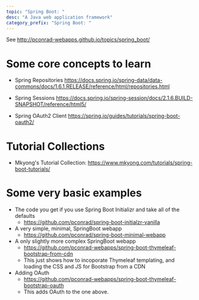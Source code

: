 ```yaml
---
topic: "Spring Boot: "
desc: "A Java web application framework"
category_prefix: "Spring Boot: "
---
```


See <http://pconrad-webapps.github.io/topics/spring_boot/>


# Some core concepts to learn

* Spring Repositories <https://docs.spring.io/spring-data/data-commons/docs/1.6.1.RELEASE/reference/html/repositories.html>

* Spring Sessions <https://docs.spring.io/spring-session/docs/2.1.6.BUILD-SNAPSHOT/reference/html5/>

* Spring OAuth2 Client <https://spring.io/guides/tutorials/spring-boot-oauth2/>

# Tutorial Collections

* Mkyong's Tutorial Collection: <https://www.mkyong.com/tutorials/spring-boot-tutorials/>


# Some very basic examples

* The code you get if you use Spring Boot Initializr and take all of the defaults
   * <https://github.com/pconrad/spring-boot-initialzr-vanilla>
* A very simple, minimal, SpringBoot webapp
   * <https://github.com/pconrad/spring-boot-minimal-webapp>
* A only slightly more complex SpringBoot webapp
   * <https://github.com/pconrad-webapps/spring-boot-thymeleaf-bootstrap-from-cdn>
   * This just shows how to incoporate Thymeleaf templating, and loading the CSS and JS for Bootstrap from a CDN
* Adding OAuth
   * <https://github.com/pconrad-webapps/spring-boot-thymeleaf-bootstrap-oauth>
   * This adds OAuth to the one above.
  
